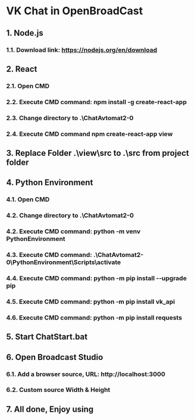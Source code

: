 # VK Chat in OpenBroadCast
## 1. Node.js
### 1.1. Download link: https://nodejs.org/en/download
## 2. React
### 2.1. Open CMD
### 2.2. Execute CMD command: npm install -g create-react-app
### 2.3. Change directory to .\ChatAvtomat2-0
### 2.4. Execute CMD command npm create-react-app view
## 3. Replace Folder .\view\src to .\src from project folder
## 4. Python Environment
### 4.1. Open CMD
### 4.2. Change directory to .\ChatAvtomat2-0
### 4.2. Execute CMD command: python -m venv PythonEnvironment
### 4.3. Execute CMD command: .\ChatAvtomat2-0\PythonEnvironment\Scripts\activate
### 4.4. Execute CMD command: python -m pip install --upgrade pip
### 4.5. Execute CMD command: python -m pip install vk_api
### 4.6. Execute CMD command: python -m pip install requests
## 5. Start ChatStart.bat
## 6. Open Broadcast Studio
### 6.1. Add a browser source, URL: http://localhost:3000
### 6.2. Custom source Width & Height
## 7. All done, Enjoy using
